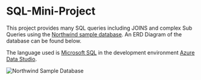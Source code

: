 # SQL-Mini-Project
This project provides many SQL queries including JOINS and complex Sub Queries using the [Northwind sample database](https://docs.yugabyte.com/latest/sample-data/northwind/#:~:text=Install%20the%20Northwind%20sample%20database%201%20Download%20the,the%20tables%20and%20objects.%20...%20More%20items...). An ERD Diagram of the database can be found below.

The language used is [Microsoft SQL](https://www.microsoft.com/en-gb/sql-server/sql-server-downloads) in the development environment [Azure Data Studio](https://azure.microsoft.com/en-gb/free/search/?OCID=AID2100128_SEM_20279f74e8fb1bf884ceff60d2724196:G:s&ef_id=20279f74e8fb1bf884ceff60d2724196:G:s&msclkid=20279f74e8fb1bf884ceff60d2724196).  

![Northwind Sample Database](https://docs.yugabyte.com/images/sample-data/northwind/northwind-er-diagram.png)
 

